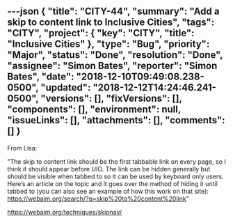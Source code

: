 ---json
{
  "title": "CITY-44",
  "summary": "Add a skip to content link to Inclusive Cities",
  "tags": "CITY",
  "project": {
    "key": "CITY",
    "title": "Inclusive Cities"
  },
  "type": "Bug",
  "priority": "Major",
  "status": "Done",
  "resolution": "Done",
  "assignee": "Simon Bates",
  "reporter": "Simon Bates",
  "date": "2018-12-10T09:49:08.238-0500",
  "updated": "2018-12-12T14:24:46.241-0500",
  "versions": [],
  "fixVersions": [],
  "components": [],
  "environment": null,
  "issueLinks": [],
  "attachments": [],
  "comments": []
}
---
From Lisa:

"The skip to content link should be the first tabbable link on every page, so I think it should appear before UIO. The link can be hidden generally but should be visible when tabbed to so it can be used by keyboard only users. Here’s an article on the topic and it goes over the method of hiding it until tabbed to (you can also see an example of how this work on that site): <https://webaim.org/search/?q=skip%20to%20content%20link>"

<https://webaim.org/techniques/skipnav/>

        